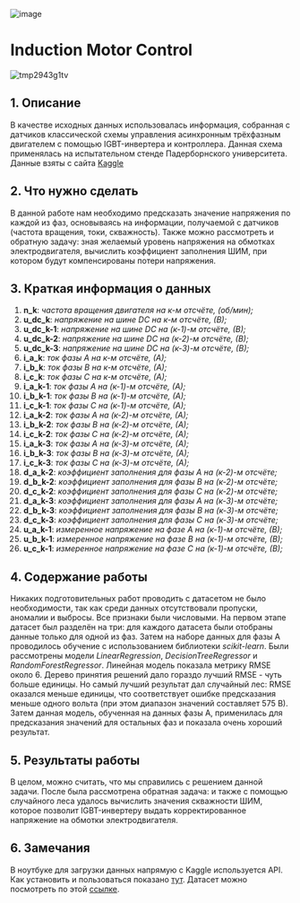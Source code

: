 ![image](https://user-images.githubusercontent.com/103372805/216374219-5bd3ca7a-73f1-4593-896a-7a635a418d44.png)

# Induction Motor Control

![tmp2943g1tv](https://user-images.githubusercontent.com/103372805/202800560-5b020e5d-5e22-4ea9-a05e-e40ca3fc2aa0.svg)

## 1. Описание
В качестве исходных данных использовалась информация, собранная с датчиков классической схемы управления асинхронным трёхфазным двигателем с помощью IGBT-инвертера
и контроллера. Данная схема применялась на испытательном стенде Падерборнского университета. Данные взяты с сайта 
[Kaggle](https://www.kaggle.com/datasets/stender/inverter-data-set)

## 2. Что нужно сделать
В данной работе нам необходимо предсказать значение напряжения по каждой из фаз, основываясь на информации, получаемой с датчиков (частота вращения, токи, скважность).
Также можно рассмотреть и обратную задачу: зная желаемый уровень напряжения на обмотках электродвигателя, вычислить коэффициент заполнения ШИМ, 
при котором будут компенсированы потери напряжения.

## 3. Краткая информация о данных

1) **n_k**: *частота вращения двигателя на к-м отсчёте, (об/мин);*
2) **u_dc_k**: *напряжение на шине DC на к-м отсчёте, (В);*
3) **u_dc_k-1**: *напряжение на шине DC на (к-1)-м отсчёте, (В);*
4) **u_dc_k-2**: *напряжение на шине DC на (к-2)-м отсчёте, (В);*
5) **u_dc_k-3**: *напряжение на шине DC на (к-3)-м отсчёте, (В);*
6) **i_a_k**: *ток фазы A на к-м отсчёте, (А);*
7) **i_b_k**: *ток фазы B на к-м отсчёте, (А);*
8) **i_c_k**: *ток фазы C на к-м отсчёте, (А);*
9) **i_a_k-1**: *ток фазы A на (к-1)-м отсчёте, (А);*
10) **i_b_k-1**: *ток фазы B на (к-1)-м отсчёте, (А);*
11) **i_c_k-1**: *ток фазы C на (к-1)-м отсчёте, (А);*
12) **i_a_k-2**: *ток фазы A на (к-2)-м отсчёте, (А);*
13) **i_b_k-2**: *ток фазы B на (к-2)-м отсчёте, (А);*
14) **i_c_k-2**: *ток фазы C на (к-2)-м отсчёте, (А);*
15) **i_a_k-3**: *ток фазы A на (к-3)-м отсчёте, (А);*
16) **i_b_k-3**: *ток фазы B на (к-3)-м отсчёте, (А);*
17) **i_c_k-3**: *ток фазы C на (к-3)-м отсчёте, (А);*
18) **d_a_k-2**: *коэффициент заполнения для фазы A на (к-2)-м отсчёте;*
19) **d_b_k-2**: *коэффициент заполнения для фазы B на (к-2)-м отсчёте;*
20) **d_c_k-2**: *коэффициент заполнения для фазы C на (к-2)-м отсчёте;*
21) **d_a_k-3**: *коэффициент заполнения для фазы A на (к-3)-м отсчёте;*
22) **d_b_k-3**: *коэффициент заполнения для фазы B на (к-3)-м отсчёте;*
23) **d_c_k-3**: *коэффициент заполнения для фазы C на (к-3)-м отсчёте;*
24) **u_a_k-1**: *измеренное напряжение на фазе A на (к-1)-м отсчёте, (В);*
25) **u_b_k-1**: *измеренное напряжение на фазе B на (к-1)-м отсчёте, (В);*
26) **u_c_k-1**: *измеренное напряжение на фазе C на (к-1)-м отсчёте, (В);*

## 4. Содержание работы

Никаких подготовительных работ проводить с датасетом не было необходимости, так как среди данных отсутствовали пропуски, аномалии и выбросы. Все признаки были
числовыми. На первом этапе датасет был разделён на три: для каждого датасета были отобраны данные только для одной из фаз. Затем на наборе данных для фазы A 
проводилось обучение с использованием библиотеки _scikit-learn_. Были рассмотрены модели _LinearRegression_, _DecisionTreeRegressor_ и _RandomForestRegressor_. 
Линейная модель показала метрику RMSE около 6. Дерево принятия решений дало гораздо лучший RMSE - чуть больше единицы. Но самый лучший результат дал случайный лес:
RMSE оказался меньше единицы, что соответствует ошибке предсказания меньше одного вольта (при этом диапазон значений составляет 575 В). Затем данная модель, 
обученная на данных фазы A, применилась для предсказания значений для остальных фаз и показала очень хороший результат. 

## 5. Результаты работы

В целом, можно считать, что мы справились 
с решением данной задачи. После была рассмотрена обратная задача: и также с помощью случайного леса удалось вычислить значения скважности ШИМ, которое позволит 
IGBT-инвертеру выдать корректированное напряжение на обмотки электродвигателя.

## 6. Замечания

В ноутбуке для загрузки данных напрямую с Kaggle используется API. Как установить и пользоваться показано [тут](https://github.com/Kaggle/kaggle-api). 
Датасет можно посмотреть по этой [ссылке](https://www.kaggle.com/datasets/stender/inverter-data-set). 
